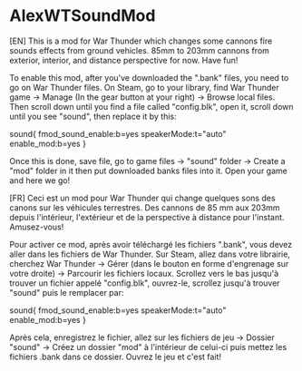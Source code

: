# AlexWTSoundMod
[EN]
This is a mod for War Thunder which changes some cannons fire sounds effects from ground vehicles. 85mm to 203mm cannons from exterior, interior, and distance perspective for now. Have fun!

To enable this mod, after you've downloaded the ".bank" files, you need to go on War Thunder files. On Steam, go to your library, find War Thunder game -> Manage (In the gear button at your right) -> Browse local files.
Then scroll down until you find a file called "config.blk", open it, scroll down until you see "sound", then replace it by this:

sound{
  fmod_sound_enable:b=yes
  speakerMode:t="auto"
  enable_mod:b=yes
}

Once this is done, save file, go to game files -> "sound" folder -> Create a "mod" folder in it then put downloaded banks files into it.
Open your game and here we go!

[FR]
Ceci est un mod pour War Thunder qui change quelques sons des canons sur les véhicules terrestres. Des cannons de 85 mm aux 203mm depuis l'intérieur, l'extérieur et de la perspective à distance pour l'instant. Amusez-vous!

Pour activer ce mod, après avoir téléchargé les fichiers ".bank", vous devez aller dans les fichiers de War Thunder. Sur Steam, allez dans votre librairie, cherchez War Thunder -> Gérer (dans le bouton en forme d'engrenage sur votre droite) -> Parcourir les fichiers locaux.
Scrollez vers le bas jusqu'à trouver un fichier appelé "config.blk", ouvrez-le, scrollez jusqu'à trouver "sound" puis le remplacer par:

sound{
  fmod_sound_enable:b=yes
  speakerMode:t="auto"
  enable_mod:b=yes
}

Après cela, enregistrez le fichier, allez sur les fichiers de jeu -> Dossier "sound" -> Créez un dossier "mod" à l'intérieur de celui-ci puis mettez les fichiers .bank dans ce dossier.
Ouvrez le jeu et c'est fait!
